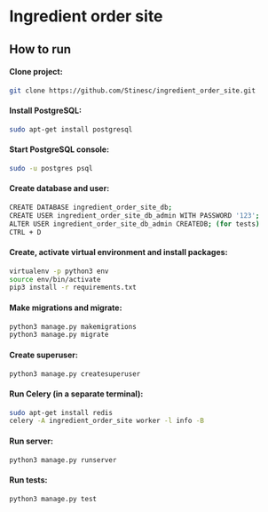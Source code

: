 # Ingredient order site

## How to run

#### Clone project:
```bash
git clone https://github.com/Stinesc/ingredient_order_site.git
```
#### Install PostgreSQL:
```bash
sudo apt-get install postgresql
```
#### Start PostgreSQL console:
```bash
sudo -u postgres psql
```
#### Create database and user:
```bash
CREATE DATABASE ingredient_order_site_db;
CREATE USER ingredient_order_site_db_admin WITH PASSWORD '123';
ALTER USER ingredient_order_site_db_admin CREATEDB; (for tests)
CTRL + D
```
#### Create, activate virtual environment and install packages:
```bash
virtualenv -p python3 env
source env/bin/activate
pip3 install -r requirements.txt
```
#### Make migrations and migrate:
```bash
python3 manage.py makemigrations
python3 manage.py migrate
```
#### Create superuser:
```bash
python3 manage.py createsuperuser
```
#### Run Celery (in a separate terminal):
```bash
sudo apt-get install redis
celery -A ingredient_order_site worker -l info -B
```
#### Run server:
```bash
python3 manage.py runserver
```
#### Run tests:
```bash
python3 manage.py test
```